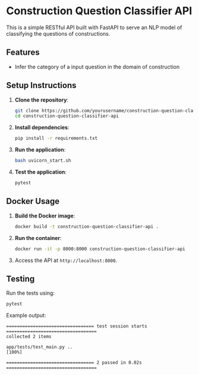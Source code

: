 # Construction Question Classifier API

This is a simple RESTful API built with FastAPI to serve an NLP model of classifying the questions of constructions.

## Features
- Infer the category of a input question in the domain of construction 

## Setup Instructions

1. **Clone the repository**:
   ```bash
   git clone https://github.com/yourusername/construction-question-classifier-api.git
   cd construction-question-classifier-api
   ```

2. **Install dependencies**:
   ```bash
   pip install -r requirements.txt
   ```

3. **Run the application**:
   ```bash
   bash uvicorn_start.sh
   ```

4. **Test the application**:
   ```bash
   pytest
   ```

## Docker Usage

1. **Build the Docker image**:
   ```bash
   docker build -t construction-question-classifier-api .
   ```

2. **Run the container**:
   ```bash
   docker run -it -p 8000:8000 construction-question-classifier-api
   ```


3. Access the API at `http://localhost:8000`.

## Testing

Run the tests using:
```bash
pytest
```

Example output:
```plaintext
================================= test session starts ==================================
collected 2 items

app/tests/test_main.py ..                                                 [100%]

================================= 2 passed in 0.02s ==================================
```